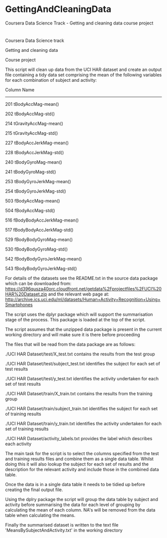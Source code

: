 # GettingAndCleaningData
Coursera Data Science Track - Getting and cleaning data course project
#
 Coursera Data Science track

 Getting and cleaning data

 Course project

 This script will clean up data from the UCI HAR dataset and create an output file
 containing a tidy data set comprising the mean of the following variables for each combination
 of subject and activity:

 Column Name
 ------ ---------------------------
 
 201    tBodyAccMag-mean()
 
 202    tBodyAccMag-std()
 
 214    tGravityAccMag-mean()
 
 215    tGravityAccMag-std()
 
 227    tBodyAccJerkMag-mean()
 
 228    tBodyAccJerkMag-std()
 
 240    tBodyGyroMag-mean()
 
 241    tBodyGyroMag-std()
 
 253    tBodyGyroJerkMag-mean()
 
 254    tBodyGyroJerkMag-std()
 
 503    fBodyAccMag-mean()
 
 504    fBodyAccMag-std()
 
 516    fBodyBodyAccJerkMag-mean()
 
 517    fBodyBodyAccJerkMag-std()
 
 529    fBodyBodyGyroMag-mean()
 
 530    fBodyBodyGyroMag-std()
 
 542    fBodyBodyGyroJerkMag-mean()
 
 543    fBodyBodyGyroJerkMag-std()


 For details of the datasets see the README.txt in the source data package
 which can be downloaded from:
 https://d396qusza40orc.cloudfront.net/getdata%2Fprojectfiles%2FUCI%20HAR%20Dataset.zip
 and the relevant web page at:
 http://archive.ics.uci.edu/ml/datasets/Human+Activity+Recognition+Using+Smartphones

 The script uses the dplyr package which will support
 the summarisation stage of the process.  This package is 
 loaded at the top of the script.

 The script assumes that the unzipped data package is present in the current working directory
 and will make sure it is there before proceeding

 The files that will be read from the data package are as follows:

./UCI HAR Dataset/test/X_test.txt contains the results from the test group

./UCI HAR Dataset/test/subject_test.txt identifies the subject for each set of test results

./UCI HAR Dataset/test/y_test.txt identifies the activity undertaken for each set of test results

./UCI HAR Dataset/train/X_train.txt contains the results from the training group

./UCI HAR Dataset/train/subject_train.txt identifies the subject for each set of training results

./UCI HAR Dataset/train/y_train.txt identifies the activity undertaken for each set of training results

./UCI HAR Dataset/activity_labels.txt provides the label which describes each activity 

 The main task for the script is to select the columns specified from the test and training results files and combine them as a single data table.  Whilst doing this it will also lookup the subject for each set of results and the description for the relevant activity and include those in the combined data table.

 Once the data is in a single data table it needs to be tidied up before creating the final output file.

 Using the dplry package the script will group the data table by subject and activity
 before summarising the data for each level of grouping by calculating the mean of each column.
 NA's will be removed from the data table when calculating the means.

 Finally the summarised dataset is written to the text file 'MeansBySubjectAndActivity.txt'
 in the working directory

